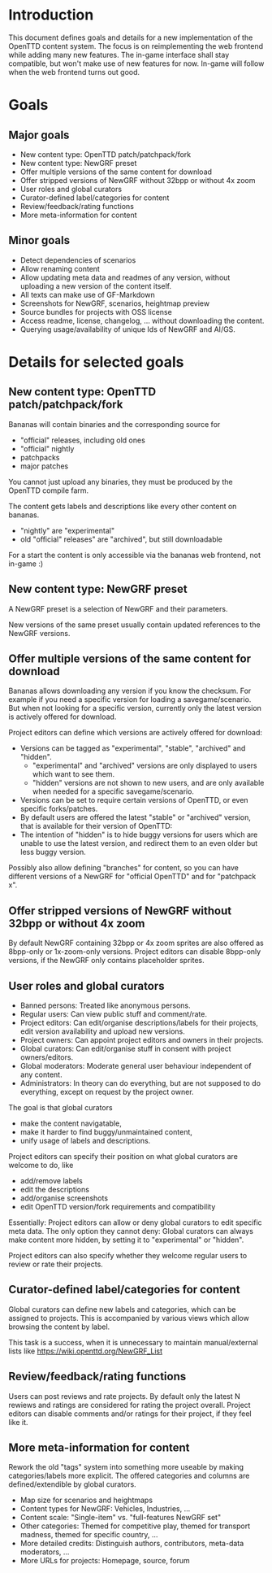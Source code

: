 # Introduction

This document defines goals and details for a new implementation of the OpenTTD content system.
The focus is on reimplementing the web frontend while adding many new features.
The in-game interface shall stay compatible, but won't make use of new features for now.
In-game will follow when the web frontend turns out good.

# Goals

## Major goals

* New content type: OpenTTD patch/patchpack/fork
* New content type: NewGRF preset
* Offer multiple versions of the same content for download
* Offer stripped versions of NewGRF without 32bpp or without 4x zoom
* User roles and global curators
* Curator-defined label/categories for content
* Review/feedback/rating functions
* More meta-information for content

## Minor goals
* Detect dependencies of scenarios
* Allow renaming content
* Allow updating meta data and readmes of any version, without uploading a new version of the content itself.
* All texts can make use of GF-Markdown
* Screenshots for NewGRF, scenarios, heightmap preview
* Source bundles for projects with OSS license
* Access readme, license, changelog, ... without downloading the content.
* Querying usage/availability of unique Ids of NewGRF and AI/GS.


# Details for selected goals

## New content type: OpenTTD patch/patchpack/fork

Bananas will contain binaries and the corresponding source for

* "official" releases, including old ones
* "official" nightly
* patchpacks
* major patches

You cannot just upload any binaries, they must be produced by the OpenTTD compile farm.

The content gets labels and descriptions like every other content on bananas.

* "nightly" are "experimental"
* old "official" releases" are "archived", but still downloadable

For a start the content is only accessible via the bananas web frontend, not in-game :)

## New content type: NewGRF preset

A NewGRF preset is a selection of NewGRF and their parameters.

New versions of the same preset usually contain updated references to the NewGRF versions.

## Offer multiple versions of the same content for download

Bananas allows downloading any version if you know the checksum. For example if you need a specific version for loading a savegame/scenario.
But when not looking for a specific version, currently only the latest version is actively offered for download.

Project editors can define which versions are actively offered for download:

* Versions can be tagged as "experimental", "stable", "archived" and "hidden".
    * "experimental" and "archived" versions are only displayed to users which want to see them.
    * "hidden" versions are not shown to new users, and are only available when needed for a specific savegame/scenario.
* Versions can be set to require certain versions of OpenTTD, or even specific forks/patches.
* By default users are offered the latest "stable" or "archived" version, that is available for their version of OpenTTD:
* The intention of "hidden" is to hide buggy versions for users which are unable to use the latest version, and redirect them to an even older but less buggy version.

Possibly also allow defining "branches" for content, so you can have different versions of a NewGRF for "official OpenTTD" and for "patchpack x".

## Offer stripped versions of NewGRF without 32bpp or without 4x zoom

By default NewGRF containing 32bpp or 4x zoom sprites are also offered as 8bpp-only or 1x-zoom-only versions.
Project editors can disable 8bpp-only versions, if the NewGRF only contains placeholder sprites.

## User roles and global curators

* Banned persons: Treated like anonymous persons.
* Regular users: Can view public stuff and comment/rate.
* Project editors: Can edit/organise descriptions/labels for their projects, edit version availability and upload new versions.
* Project owners: Can appoint project editors and owners in their projects.
* Global curators: Can edit/organise stuff in consent with project owners/editors.
* Global moderators: Moderate general user behaviour independent of any content.
* Administrators: In theory can do everything, but are not supposed to do everything, except on request by the project owner.

The goal is that global curators

* make the content navigatable,
* make it harder to find buggy/unmaintained content,
* unify usage of labels and descriptions.

Project editors can specify their position on what global curators are welcome to do, like

* add/remove labels
* edit the descriptions
* add/organise screenshots
* edit OpenTTD version/fork requirements and compatibility

Essentially: Project editors can allow or deny global curators to edit specific meta data.
The only option they cannot deny: Global curators can always make content more hidden, by setting it to "experimental" or "hidden".

Project editors can also specify whether they welcome regular users to review or rate their projects.

## Curator-defined label/categories for content

Global curators can define new labels and categories, which can be assigned to projects.
This is accompanied by various views which allow browsing the content by label.

This task is a success, when it is unnecessary to maintain manual/external lists like https://wiki.openttd.org/NewGRF_List

## Review/feedback/rating functions

Users can post reviews and rate projects.
By default only the latest N rewiews and ratings are considered for rating the project overall.
Project editors can disable comments and/or ratings for their project, if they feel like it.

## More meta-information for content

Rework the old "tags" system into something more useable by making categories/labels more explicit.
The offered categories and columns are defined/extendible by global curators.

* Map size for scenarios and heightmaps
* Content types for NewGRF: Vehicles, Industries, ...
* Content scale: "Single-item" vs. "full-features NewGRF set"
* Other categories: Themed for competitive play, themed for transport madness, themed for specific country, ...
* More detailed credits: Distinguish authors, contributors, meta-data moderators, ...
* More URLs for projects: Homepage, source, forum
